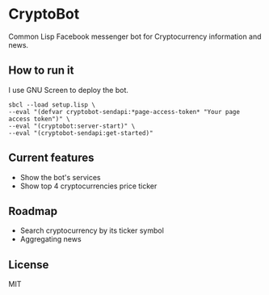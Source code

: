 # CryptoBot

Common Lisp Facebook messenger bot for Cryptocurrency information and news.

## How to run it

I use GNU Screen to deploy the bot.

```
sbcl --load setup.lisp \
--eval "(defvar cryptobot-sendapi:*page-access-token* "Your page access token")" \
--eval "(cryptobot:server-start)" \
--eval "(cryptobot-sendapi:get-started)"
```

## Current features

- Show the bot's services
- Show top 4 cryptocurrencies price ticker

## Roadmap

- Search cryptocurrency by its ticker symbol
- Aggregating news

## License

MIT